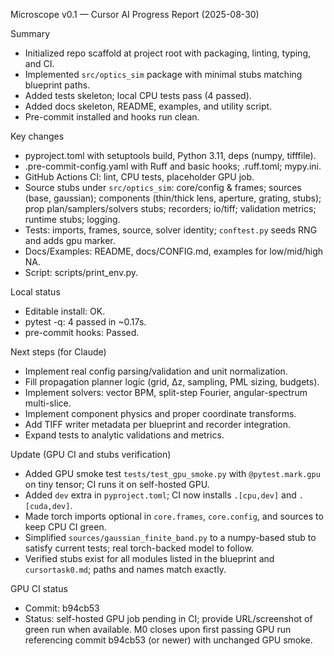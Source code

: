 Microscope v0.1 — Cursor AI Progress Report (2025-08-30)

Summary
- Initialized repo scaffold at project root with packaging, linting, typing, and CI.
- Implemented `src/optics_sim` package with minimal stubs matching blueprint paths.
- Added tests skeleton; local CPU tests pass (4 passed).
- Added docs skeleton, README, examples, and utility script.
- Pre-commit installed and hooks run clean.

Key changes
- pyproject.toml with setuptools build, Python 3.11, deps (numpy, tifffile).
- .pre-commit-config.yaml with Ruff and basic hooks; .ruff.toml; mypy.ini.
- GitHub Actions CI: lint, CPU tests, placeholder GPU job.
- Source stubs under `src/optics_sim`: core/config & frames; sources (base, gaussian); components (thin/thick lens, aperture, grating, stubs); prop plan/samplers/solvers stubs; recorders; io/tiff; validation metrics; runtime stubs; logging.
- Tests: imports, frames, source, solver identity; `conftest.py` seeds RNG and adds gpu marker.
- Docs/Examples: README, docs/CONFIG.md, examples for low/mid/high NA.
- Script: scripts/print_env.py.

Local status
- Editable install: OK.
- pytest -q: 4 passed in ~0.17s.
- pre-commit hooks: Passed.

Next steps (for Claude)
- Implement real config parsing/validation and unit normalization.
- Fill propagation planner logic (grid, Δz, sampling, PML sizing, budgets).
- Implement solvers: vector BPM, split-step Fourier, angular-spectrum multi-slice.
- Implement component physics and proper coordinate transforms.
- Add TIFF writer metadata per blueprint and recorder integration.
- Expand tests to analytic validations and metrics.

Update (GPU CI and stubs verification)
- Added GPU smoke test `tests/test_gpu_smoke.py` with `@pytest.mark.gpu` on tiny tensor; CI runs it on self-hosted GPU.
- Added `dev` extra in `pyproject.toml`; CI now installs `.[cpu,dev]` and `.[cuda,dev]`.
- Made torch imports optional in `core.frames`, `core.config`, and sources to keep CPU CI green.
- Simplified `sources/gaussian_finite_band.py` to a numpy-based stub to satisfy current tests; real torch-backed model to follow.
- Verified stubs exist for all modules listed in the blueprint and `cursortask0.md`; paths and names match exactly.

GPU CI status
- Commit: b94cb53
- Status: self-hosted GPU job pending in CI; provide URL/screenshot of green run when available. M0 closes upon first passing GPU run referencing commit b94cb53 (or newer) with unchanged GPU smoke.


